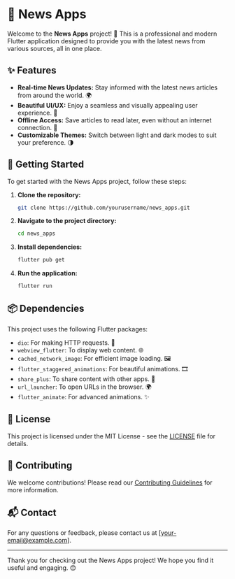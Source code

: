 # 📰 News Apps

Welcome to the **News Apps** project! 🚀 This is a professional and modern Flutter application designed to provide you with the latest news from various sources, all in one place.

## ✨ Features

- **Real-time News Updates:** Stay informed with the latest news articles from around the world. 🌍
- **Beautiful UI/UX:** Enjoy a seamless and visually appealing user experience. 🎨
- **Offline Access:** Save articles to read later, even without an internet connection. 📡
- **Customizable Themes:** Switch between light and dark modes to suit your preference. 🌗

## 🚀 Getting Started

To get started with the News Apps project, follow these steps:

1. **Clone the repository:**
   ```bash
   git clone https://github.com/yourusername/news_apps.git
   ```
2. **Navigate to the project directory:**
   ```bash
   cd news_apps
   ```
3. **Install dependencies:**
   ```bash
   flutter pub get
   ```
4. **Run the application:**
   ```bash
   flutter run
   ```

## 📦 Dependencies

This project uses the following Flutter packages:

- `dio`: For making HTTP requests. 📡
- `webview_flutter`: To display web content. 🌐
- `cached_network_image`: For efficient image loading. 🖼️
- `flutter_staggered_animations`: For beautiful animations. 🎞️
- `share_plus`: To share content with other apps. 🔗
- `url_launcher`: To open URLs in the browser. 🌍
- `flutter_animate`: For advanced animations. ✨

## 📄 License

This project is licensed under the MIT License - see the [LICENSE](LICENSE) file for details.

## 🤝 Contributing

We welcome contributions! Please read our [Contributing Guidelines](https://your-contributing-link.com) for more information.

## 📬 Contact

For any questions or feedback, please contact us at [your-email@example.com].

---

Thank you for checking out the News Apps project! We hope you find it useful and engaging. 😊
